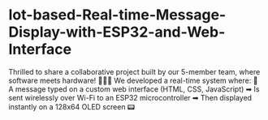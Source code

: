 # Iot-based-Real-time-Message-Display-with-ESP32-and-Web-Interface
Thrilled to share a collaborative project built by our 5-member team, where software meets hardware! 👨‍💻🔧  We developed a real-time system where: 💬 A message typed on a custom web interface (HTML, CSS, JavaScript) ➡ Is sent wirelessly over Wi-Fi to an ESP32 microcontroller ➡ Then displayed instantly on a 128x64 OLED screen 📟
